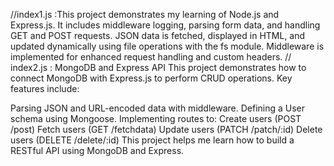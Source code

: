//index1.js :This project demonstrates my learning of Node.js and Express.js. It includes middleware logging, parsing form data, and handling GET and POST requests. JSON data is fetched, displayed in HTML, and updated dynamically using file operations with the fs module. Middleware is implemented for enhanced request handling and custom headers.
// index2.js : MongoDB and Express API
This project demonstrates how to connect MongoDB with Express.js to perform CRUD operations. Key features include:

Parsing JSON and URL-encoded data with middleware.
Defining a User schema using Mongoose.
Implementing routes to:
Create users (POST /post)
Fetch users (GET /fetchdata)
Update users (PATCH /patch/:id)
Delete users (DELETE /delete/:id)
This project helps me learn how to build a RESTful API using MongoDB and Express.

